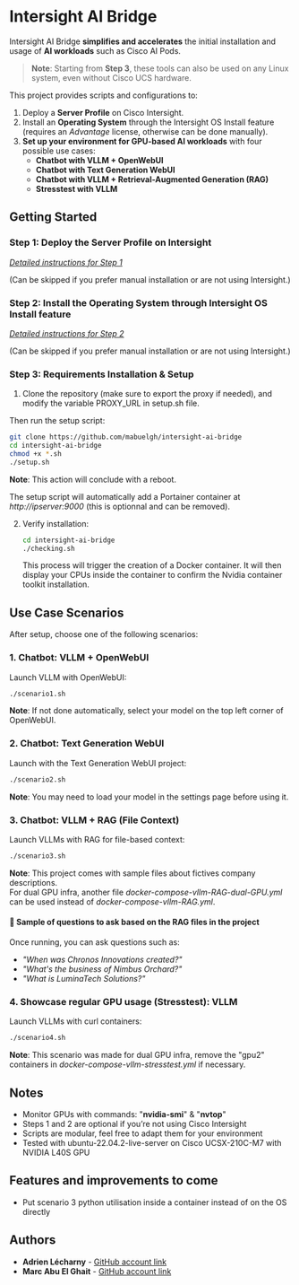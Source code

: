 # Intersight AI Bridge

Intersight AI Bridge **simplifies and accelerates** the initial installation and usage of **AI workloads** such as Cisco AI Pods.

> **Note**: Starting from **Step 3**, these tools can also be used on any Linux system, even without Cisco UCS hardware.

This project provides scripts and configurations to:  
1. Deploy a **Server Profile** on Cisco Intersight.  
2. Install an **Operating System** through the Intersight OS Install feature (requires an *Advantage* license, otherwise can be done manually).  
3. **Set up your environment for GPU-based AI workloads** with four possible use cases:  
   - **Chatbot with VLLM + OpenWebUI**  
   - **Chatbot with Text Generation WebUI**  
   - **Chatbot with VLLM + Retrieval-Augmented Generation (RAG)**
   - **Stresstest with VLLM**


## Getting Started

### Step 1: Deploy the Server Profile on Intersight
*[Detailed instructions for Step 1](tutorials/README_Step_1.md)*

(Can be skipped if you prefer manual installation or are not using Intersight.)


### Step 2: Install the Operating System through Intersight OS Install feature
*[Detailed instructions for Step 2](tutorials/README_Step_2.md)*

(Can be skipped if you prefer manual installation or are not using Intersight.)

### Step 3: Requirements Installation & Setup

1. Clone the repository (make sure to export the proxy if needed), and modify the variable PROXY_URL in setup.sh file.

Then run the setup script:
   ```bash
   git clone https://github.com/mabuelgh/intersight-ai-bridge
   cd intersight-ai-bridge
   chmod +x *.sh
   ./setup.sh
   ```
   **Note**: This action will conclude with a reboot.
   
   The setup script will automatically add a Portainer container at *http://ipserver:9000* (this is optionnal and can be removed).

2. Verify installation:
   ```bash
   cd intersight-ai-bridge
   ./checking.sh
   ```
   This process will trigger the creation of a Docker container. It will then display your CPUs inside the container to confirm the Nvidia container toolkit installation.

## Use Case Scenarios

After setup, choose one of the following scenarios:

### 1. Chatbot: VLLM + OpenWebUI
Launch VLLM with OpenWebUI:  
```bash
./scenario1.sh
```
**Note**: If not done automatically, select your model on the top left corner of OpenWebUI.

### 2. Chatbot: Text Generation WebUI
Launch with the Text Generation WebUI project:  
```bash
./scenario2.sh
```
**Note**: You may need to load your model in the settings page before using it.


### 3. Chatbot: VLLM + RAG (File Context)
Launch VLLMs with RAG for file-based context:  
```bash
./scenario3.sh
```
**Note**: This project comes with sample files about fictives company descriptions.<br>
For dual GPU infra, another file *docker-compose-vllm-RAG-dual-GPU.yml* can be used instead of *docker-compose-vllm-RAG.yml*.

#### 📖 Sample of questions to ask based on the RAG files in the project
Once running, you can ask questions such as:
- *"When was Chronos Innovations created?"*  
- *"What's the business of Nimbus Orchard?"*  
- *"What is LuminaTech Solutions?"*


### 4. Showcase regular GPU usage (Stresstest): VLLM
Launch VLLMs with curl containers:
```bash
./scenario4.sh
```
**Note**: This scenario was made for dual GPU infra, remove the "gpu2" containers in *docker-compose-vllm-stresstest.yml* if necessary.


## Notes
- Monitor GPUs with commands: "**nvidia-smi**" & "**nvtop**"
- Steps 1 and 2 are optional if you’re not using Cisco Intersight  
- Scripts are modular, feel free to adapt them for your environment
- Tested with ubuntu-22.04.2-live-server on Cisco UCSX-210C-M7 with NVIDIA L40S GPU

## Features and improvements to come
- Put scenario 3 python utilisation inside a container instead of on the OS directly

## Authors

* **Adrien Lécharny** - [GitHub account link](https://github.com/alecharn)
* **Marc Abu El Ghait** - [GitHub account link](https://github.com/mabuelgh)
